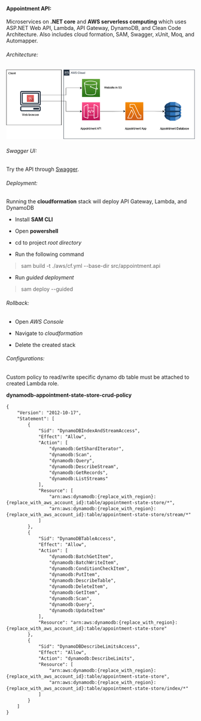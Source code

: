 #### Appointment API: 

Microservices on **.NET core** and **AWS serverless computing** which uses ASP.NET Web API, Lambda, API Gateway, DynamoDB, and Clean Code Architecture. 
Also includes cloud formation, SAM, Swagger, xUnit, Moq, and Automapper.



###### Architecture: 

![alt text](https://github.com/CyborgHead/appointment/blob/main/architecture.png?raw=true)



###### Swagger UI: 

Try the API through [Swagger](https://uhtz68ly1g.execute-api.eu-west-1.amazonaws.com/swagger/index.html).



###### Deployment:

Running the **cloudformation** stack will deploy API Gateway, Lambda, and DynamoDB

* Install **SAM CLI**

* Open **powershell**

* cd to project *root directory*

* Run the following command
> sam build -t ./aws/cf.yml --base-dir src/appointment.api

* Run *guided deployment*
> sam deploy --guided



###### Rollback:

* Open *AWS Console* 

* Navigate to *cloudformation*

* Delete the created stack



###### Configurations: 

Custom policy to read/write specific dynamo db table must be attached to created Lambda role.


**dynamodb-appointment-state-store-crud-policy**

```
{
    "Version": "2012-10-17",
    "Statement": [
        {
            "Sid": "DynamoDBIndexAndStreamAccess",
            "Effect": "Allow",
            "Action": [
                "dynamodb:GetShardIterator",
                "dynamodb:Scan",
                "dynamodb:Query",
                "dynamodb:DescribeStream",
                "dynamodb:GetRecords",
                "dynamodb:ListStreams"
            ],
            "Resource": [
                "arn:aws:dynamodb:{replace_with_region}:{replace_with_aws_account_id}:table/appointment-state-store/*",
                "arn:aws:dynamodb:{replace_with_region}:{replace_with_aws_account_id}:table/appointment-state-store/stream/*"
            ]
        },
        {
            "Sid": "DynamoDBTableAccess",
            "Effect": "Allow",
            "Action": [
                "dynamodb:BatchGetItem",
                "dynamodb:BatchWriteItem",
                "dynamodb:ConditionCheckItem",
                "dynamodb:PutItem",
                "dynamodb:DescribeTable",
                "dynamodb:DeleteItem",
                "dynamodb:GetItem",
                "dynamodb:Scan",
                "dynamodb:Query",
                "dynamodb:UpdateItem"
            ],
            "Resource": "arn:aws:dynamodb:{replace_with_region}:{replace_with_aws_account_id}:table/appointment-state-store"
        },
        {
            "Sid": "DynamoDBDescribeLimitsAccess",
            "Effect": "Allow",
            "Action": "dynamodb:DescribeLimits",
            "Resource": [
                "arn:aws:dynamodb:{replace_with_region}:{replace_with_aws_account_id}:table/appointment-state-store",
                "arn:aws:dynamodb:{replace_with_region}:{replace_with_aws_account_id}:table/appointment-state-store/index/*"
            ]
        }
    ]
}
```
